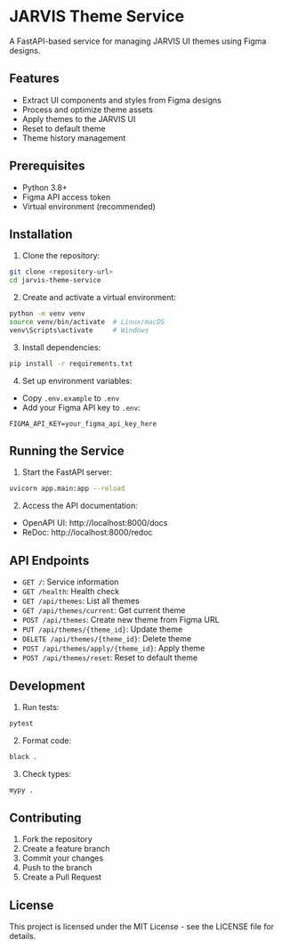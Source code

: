 # JARVIS Theme Service

A FastAPI-based service for managing JARVIS UI themes using Figma designs.

## Features

- Extract UI components and styles from Figma designs
- Process and optimize theme assets
- Apply themes to the JARVIS UI
- Reset to default theme
- Theme history management

## Prerequisites

- Python 3.8+
- Figma API access token
- Virtual environment (recommended)

## Installation

1. Clone the repository:
```bash
git clone <repository-url>
cd jarvis-theme-service
```

2. Create and activate a virtual environment:
```bash
python -m venv venv
source venv/bin/activate  # Linux/macOS
venv\Scripts\activate     # Windows
```

3. Install dependencies:
```bash
pip install -r requirements.txt
```

4. Set up environment variables:
- Copy `.env.example` to `.env`
- Add your Figma API key to `.env`:
```
FIGMA_API_KEY=your_figma_api_key_here
```

## Running the Service

1. Start the FastAPI server:
```bash
uvicorn app.main:app --reload
```

2. Access the API documentation:
- OpenAPI UI: http://localhost:8000/docs
- ReDoc: http://localhost:8000/redoc

## API Endpoints

- `GET /`: Service information
- `GET /health`: Health check
- `GET /api/themes`: List all themes
- `GET /api/themes/current`: Get current theme
- `POST /api/themes`: Create new theme from Figma URL
- `PUT /api/themes/{theme_id}`: Update theme
- `DELETE /api/themes/{theme_id}`: Delete theme
- `POST /api/themes/apply/{theme_id}`: Apply theme
- `POST /api/themes/reset`: Reset to default theme

## Development

1. Run tests:
```bash
pytest
```

2. Format code:
```bash
black .
```

3. Check types:
```bash
mypy .
```

## Contributing

1. Fork the repository
2. Create a feature branch
3. Commit your changes
4. Push to the branch
5. Create a Pull Request

## License

This project is licensed under the MIT License - see the LICENSE file for details.
